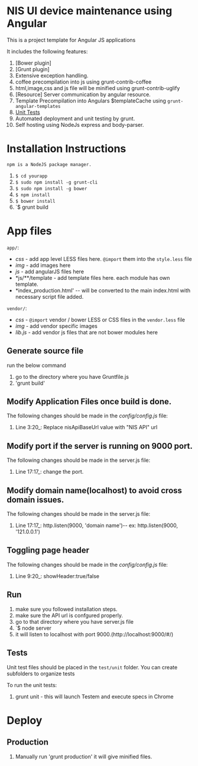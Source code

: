 # NIS UI device maintenance using Angular


This is a project template for Angular JS applications

It includes the following features:

1. [Bower plugin]
2. [Grunt plugin]
4. Extensive exception handling.
5. coffee precompilation into js using grunt-contrib-coffee
6. html,image,css and js file will be minified using grunt-contrib-uglify
7. [Resource] Server communication by angular resource.
8. Template Precompilation into Angulars $templateCache using `grunt-angular-templates`
9. [Unit Tests](http://karma-runner.github.io/0.12/index.html)
10. Automated deployment and unit testing by grunt.
11. Self hosting using NodeJs express and body-parser.

# Installation Instructions

	npm is a NodeJS package manager.

1. `$ cd yourapp`
2. `$ sudo npm install -g grunt-cli`
3. `$ sudo npm install -g bower`
4. `$ npm install`
5. `$ bower install`
6. `$ grunt build

# App files
`app/`:
* *css*	- add app level LESS files here. `@import` them into the `style.less` file
* *img* - add images here 
* *js* - add angularJS files here
* *js/**/template - add template files here. each module has own template.
* *index_production.html' -- will be converted to the main index.html with necessary script file added.

`vendor/`:
* *css*	- `@import` vendor / bower LESS or CSS files in the `vendor.less` file
* *img* - add vendor specific images
* *lib.js* - add vendor js files that are not bower modules here

## Generate source file

run the below command
1. go to the directory where you have Gruntfile.js
2. 'grunt build'

## Modify Application Files once build is done.

The following changes should be made in the *config/config.js* file:
1. Line 3:20_:   Replace nisApiBaseUrl value with "NIS API" url

## Modify port if the server is running on 9000 port.

The following changes should be made in the server.js file:
1. Line 17:17_:    change the port.

## Modify domain name(localhost) to avoid cross domain issues.

The following changes should be made in the server.js file:

1. Line 17:17_:    http.listen(9000, 'domain name')-- ex: http.listen(9000, '121.0.0.1')

## Toggling page header
The following changes should be made in the *config/config.js* file:
1. Line 9:20_:   showHeader:true/false

## Run

1. make sure you followed installation steps.
2. make sure the API url is confgured properly.
3. go to that directory where you have server.js file
3. `$ node server
4. it will listen to localhost with port 9000.(http://localhost:9000/#/)

## Tests

Unit test files should be placed in the `test/unit` folder.  You can create subfolders to organize tests

To run the unit tests:

1. grunt unit - this will launch Testem and execute specs in Chrome

# Deploy

## Production
1. Manually run 'grunt production' it will give minified files.

